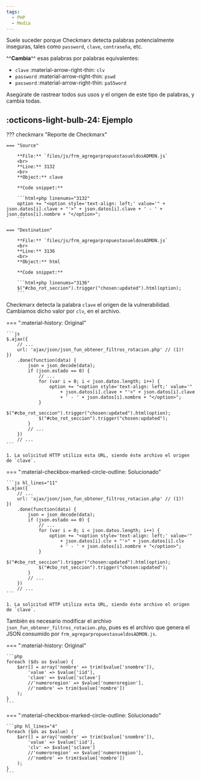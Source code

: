 ```yaml
---
tags:
  - PHP
  - Media
---
```


Suele suceder porque Checkmarx detecta palabras potencialmente inseguras, tales como `password`, `clave`, `contraseña`,
etc.

^^**Cambia**^^ esas palabras por palabras equivalentes:

- `clave` :material-arrow-right-thin: `clv`
- `password` :material-arrow-right-thin: `pswd`
- `password` :material-arrow-right-thin: `pa55word`

Asegúrate de rastrear todos sus usos y el origen de este tipo de palabras, y cambia todas.

## :octicons-light-bulb-24: Ejemplo

??? checkmarx "Reporte de Checkmarx"

    === "Source"

        **File:** `files/js/frm_agregarpropuestasueldosADMON.js`
        <br>
        **Line:** 3132
        <br>
        **Object:** clave

        **Code snippet:**

        ```html+php linenums="3132"
        option += "<option style='text-align: left;' value='" + json.datos[i].clave + "'>" + json.datos[i].clave + ' - ' + json.datos[i].nombre + "</option>";
        ```

    === "Destination"

        **File:** `files/js/frm_agregarpropuestasueldosADMON.js`
        <br>
        **Line:** 3136
        <br>
        **Object:** html

        **Code snippet:**

        ```html+php linenums="3136"
        $("#cbo_rot_seccion").trigger("chosen:updated").html(option);
        ```

Checkmarx detecta la palabra `clave` el origen de la vulnerabilidad. Cambiamos dicho valor por `clv`, en el archivo.

=== ":material-history: Original"

    ```js
    $.ajax({
        // ...
        url: 'ajax/json/json_fun_obtener_filtros_rotacion.php' // (1)!
    })
        .done(function(data) {
            json = json_decode(data);
            if (json.estado == 0) {
                // ...
                for (var i = 0; i < json.datos.length; i++) {
                    option += "<option style='text-align: left;' value='"
                        + json.datos[i].clave + "'>" + json.datos[i].clave
                        + ' - ' + json.datos[i].nombre + "</option>";
                }
                $("#cbo_rot_seccion").trigger("chosen:updated").html(option);
                $("#cbo_rot_seccion").trigger("chosen:updated");
            }
            // ...
        })
        // ...
    ```

    1. La solicitud HTTP utiliza esta URL, siendo éste archivo el origen de `clave`.

=== ":material-checkbox-marked-circle-outline: Solucionado"

    ```js hl_lines="11"
    $.ajax({
        // ...
        url: 'ajax/json/json_fun_obtener_filtros_rotacion.php' // (1)!
    })
        .done(function(data) {
            json = json_decode(data);
            if (json.estado == 0) {
                // ...
                for (var i = 0; i < json.datos.length; i++) {
                    option += "<option style='text-align: left;' value='"
                        + json.datos[i].clv + "'>" + json.datos[i].clv
                        + ' - ' + json.datos[i].nombre + "</option>";
                }
                $("#cbo_rot_seccion").trigger("chosen:updated").html(option);
                $("#cbo_rot_seccion").trigger("chosen:updated");
            }
            // ...
        })
        // ...
    ```

    1. La solicitud HTTP utiliza esta URL, siendo éste archivo el origen de `clave`.

También es necesario modificar el archivo `json_fun_obtener_filtros_rotacion.php`, pues es el archivo que
genera el JSON consumido por `frm_agregarpropuestasueldosADMON.js`.

=== ":material-history: Original"

    ```php
    foreach ($ds as $value) {
        $arr[] = array('nombre' => trim($value['snombre']),
            'value' => $value['iid'],
            'clave' => $value['sclave']
            //'numeroregion' => $value['numeroregion'],
            //'nombre' => trim($value['nombre'])
        );
    }
    ```

=== ":material-checkbox-marked-circle-outline: Solucionado"

    ```php hl_lines="4"
    foreach ($ds as $value) {
        $arr[] = array('nombre' => trim($value['snombre']),
            'value' => $value['iid'],
            'clv' => $value['sclave']
            //'numeroregion' => $value['numeroregion'],
            //'nombre' => trim($value['nombre'])
        );
    }
    ```
